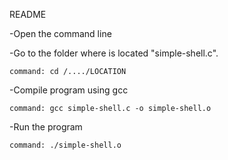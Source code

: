 README

-Open the command line 


-Go to the folder where is located "simple-shell.c".
	
	command: cd /..../LOCATION


-Compile program using gcc
	
	command: gcc simple-shell.c -o simple-shell.o


-Run the program
	
	command: ./simple-shell.o

